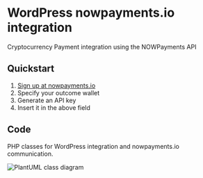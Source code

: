 # WordPress nowpayments.io integration

Cryptocurrency Payment integration using the NOWPayments API

## Quickstart

1. <a href="https://nowpayments.io/?link_id=3530618365">Sign up at nowpayments.io</a>
2. Specify your outcome wallet
3. Generate an API key
4. Insert it in the above field

## Code

PHP classes for WordPress integration and nowpayments.io communication.

![PlantUML class diagram](https://www.plantuml.com/plantuml/proxy?src=https://raw.githubusercontent.com/lloc/wp-nowpayments-integration/main/plantuml_gist.puml)
